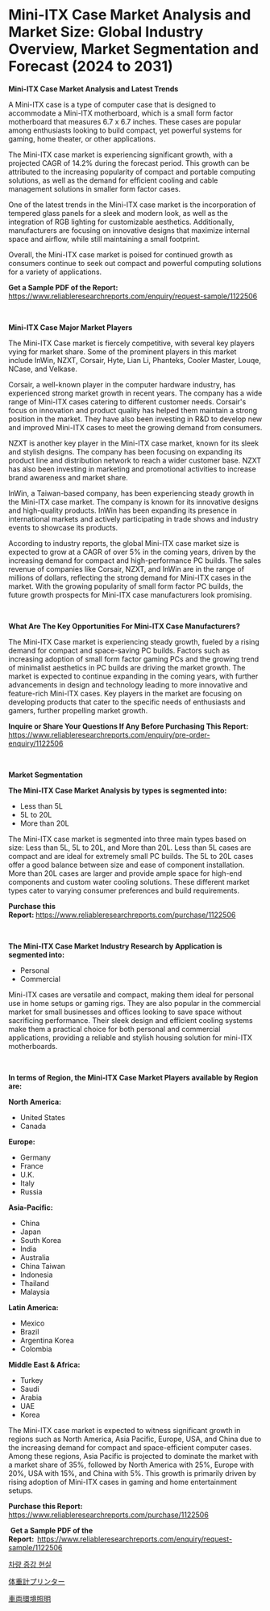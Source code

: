 <p><h1>Mini-ITX Case Market Analysis and Market Size: Global Industry Overview, Market Segmentation and Forecast (2024 to 2031)</h1></p><p><strong>Mini-ITX Case Market Analysis and Latest Trends</strong></p>
<p><p>A Mini-ITX case is a type of computer case that is designed to accommodate a Mini-ITX motherboard, which is a small form factor motherboard that measures 6.7 x 6.7 inches. These cases are popular among enthusiasts looking to build compact, yet powerful systems for gaming, home theater, or other applications.</p><p>The Mini-ITX case market is experiencing significant growth, with a projected CAGR of 14.2% during the forecast period. This growth can be attributed to the increasing popularity of compact and portable computing solutions, as well as the demand for efficient cooling and cable management solutions in smaller form factor cases.</p><p>One of the latest trends in the Mini-ITX case market is the incorporation of tempered glass panels for a sleek and modern look, as well as the integration of RGB lighting for customizable aesthetics. Additionally, manufacturers are focusing on innovative designs that maximize internal space and airflow, while still maintaining a small footprint.</p><p>Overall, the Mini-ITX case market is poised for continued growth as consumers continue to seek out compact and powerful computing solutions for a variety of applications.</p></p>
<p><strong>Get a Sample PDF of the Report:&nbsp;</strong> <a href="https://www.reliableresearchreports.com/enquiry/request-sample/1122506">https://www.reliableresearchreports.com/enquiry/request-sample/1122506</a></p>
<p>&nbsp;</p>
<p><strong>Mini-ITX Case Major Market Players</strong></p>
<p><p>The Mini-ITX Case market is fiercely competitive, with several key players vying for market share. Some of the prominent players in this market include InWin, NZXT, Corsair, Hyte, Lian Li, Phanteks, Cooler Master, Louqe, NCase, and Velkase.</p><p>Corsair, a well-known player in the computer hardware industry, has experienced strong market growth in recent years. The company has a wide range of Mini-ITX cases catering to different customer needs. Corsair's focus on innovation and product quality has helped them maintain a strong position in the market. They have also been investing in R&D to develop new and improved Mini-ITX cases to meet the growing demand from consumers.</p><p>NZXT is another key player in the Mini-ITX case market, known for its sleek and stylish designs. The company has been focusing on expanding its product line and distribution network to reach a wider customer base. NZXT has also been investing in marketing and promotional activities to increase brand awareness and market share.</p><p>InWin, a Taiwan-based company, has been experiencing steady growth in the Mini-ITX case market. The company is known for its innovative designs and high-quality products. InWin has been expanding its presence in international markets and actively participating in trade shows and industry events to showcase its products.</p><p>According to industry reports, the global Mini-ITX case market size is expected to grow at a CAGR of over 5% in the coming years, driven by the increasing demand for compact and high-performance PC builds. The sales revenue of companies like Corsair, NZXT, and InWin are in the range of millions of dollars, reflecting the strong demand for Mini-ITX cases in the market. With the growing popularity of small form factor PC builds, the future growth prospects for Mini-ITX case manufacturers look promising.</p></p>
<p>&nbsp;</p>
<p><strong>What Are The Key Opportunities For Mini-ITX Case Manufacturers?</strong></p>
<p><p>The Mini-ITX Case market is experiencing steady growth, fueled by a rising demand for compact and space-saving PC builds. Factors such as increasing adoption of small form factor gaming PCs and the growing trend of minimalist aesthetics in PC builds are driving the market growth. The market is expected to continue expanding in the coming years, with further advancements in design and technology leading to more innovative and feature-rich Mini-ITX cases. Key players in the market are focusing on developing products that cater to the specific needs of enthusiasts and gamers, further propelling market growth.</p></p>
<p><strong>Inquire or Share Your Questions If Any Before Purchasing This Report:</strong> <a href="https://www.reliableresearchreports.com/enquiry/pre-order-enquiry/1122506">https://www.reliableresearchreports.com/enquiry/pre-order-enquiry/1122506</a></p>
<p>&nbsp;</p>
<p><strong>Market Segmentation</strong></p>
<p><strong>The Mini-ITX Case Market Analysis by types is segmented into:</strong></p>
<p><ul><li>Less than 5L</li><li>5L to 20L</li><li>More than 20L</li></ul></p>
<p><p>The Mini-ITX case market is segmented into three main types based on size: Less than 5L, 5L to 20L, and More than 20L. Less than 5L cases are compact and are ideal for extremely small PC builds. The 5L to 20L cases offer a good balance between size and ease of component installation. More than 20L cases are larger and provide ample space for high-end components and custom water cooling solutions. These different market types cater to varying consumer preferences and build requirements.</p></p>
<p><strong>Purchase this Report:&nbsp;</strong><a href="https://www.reliableresearchreports.com/purchase/1122506">https://www.reliableresearchreports.com/purchase/1122506</a></p>
<p>&nbsp;</p>
<p><strong>The Mini-ITX Case Market Industry Research by Application is segmented into:</strong></p>
<p><ul><li>Personal</li><li>Commercial</li></ul></p>
<p><p>Mini-ITX cases are versatile and compact, making them ideal for personal use in home setups or gaming rigs. They are also popular in the commercial market for small businesses and offices looking to save space without sacrificing performance. Their sleek design and efficient cooling systems make them a practical choice for both personal and commercial applications, providing a reliable and stylish housing solution for mini-ITX motherboards.</p></p>
<p>&nbsp;</p>
<p><strong>In terms of Region, the Mini-ITX Case Market Players available by Region are:</strong></p>
<p>
    <p> <strong> North America: </strong>
        <ul>
            <li>United States</li>
            <li>Canada</li>
        </ul>
        </p> 
    <p> <strong> Europe: </strong>
        <ul>
            <li>Germany</li>
            <li>France</li>
            <li>U.K.</li>
            <li>Italy</li>
            <li>Russia</li>
        </ul>
        </p> 
    <p> <strong> Asia-Pacific: </strong>
        <ul>
            <li>China</li>
            <li>Japan</li>
            <li>South Korea</li>
            <li>India</li>
            <li>Australia</li>
            <li>China Taiwan</li>
            <li>Indonesia</li>
            <li>Thailand</li>
            <li>Malaysia</li>
        </ul>
        </p> 
    <p> <strong> Latin America: </strong>
        <ul>
            <li>Mexico</li>
            <li>Brazil</li>
            <li>Argentina Korea</li>
            <li>Colombia</li>
        </ul>
        </p> 
    <p> <strong> Middle East & Africa: </strong>
        <ul>
            <li>Turkey</li>
            <li>Saudi</li>
            <li>Arabia</li>
            <li>UAE</li>
            <li>Korea</li>
        </ul>
    </p>
    </p>
<p><p>The Mini-ITX case market is expected to witness significant growth in regions such as North America, Asia Pacific, Europe, USA, and China due to the increasing demand for compact and space-efficient computer cases. Among these regions, Asia Pacific is projected to dominate the market with a market share of 35%, followed by North America with 25%, Europe with 20%, USA with 15%, and China with 5%. This growth is primarily driven by rising adoption of Mini-ITX cases in gaming and home entertainment setups.</p></p>
<p><strong>Purchase this Report: </strong><a href="https://www.reliableresearchreports.com/purchase/1122506">https://www.reliableresearchreports.com/purchase/1122506</a></p>
<p>&nbsp;<strong>Get a Sample PDF of the Report:&nbsp;&nbsp;</strong><a href="https://www.reliableresearchreports.com/enquiry/request-sample/1122506">https://www.reliableresearchreports.com/enquiry/request-sample/1122506</a></p>
<p><strong></strong></p>
<p><p><a href="https://medium.com/@marquezpenistero05eud5zjn/%EC%9E%90%EB%8F%99%EC%B0%A8-%EC%A6%9D%EA%B0%95-%ED%98%84%EC%8B%A4-%EC%8B%9C%EC%9E%A5-%EA%B2%BD%EC%9F%81-%EB%B6%84%EC%84%9D-%EC%8B%9C%EC%9E%A5-%EB%8F%99%ED%96%A5-%EB%B0%8F-2031%EB%85%84%EA%B9%8C%EC%A7%80%EC%9D%98-%EC%98%88%EC%B8%A1-8678436350fd">차량 증강 현실</a></p><p><a href="https://medium.com/@violetap1969/%E4%BD%93%E9%87%8D%E8%A8%88%E3%83%97%E3%83%AA%E3%83%B3%E3%82%BF%E3%83%BC%E5%B8%82%E5%A0%B4%E8%A6%8F%E6%A8%A1%E3%81%AF-%E3%82%B0%E3%83%AD%E3%83%BC%E3%83%90%E3%83%AB%E7%94%A3%E6%A5%AD%E3%81%AB%E3%81%8A%E3%81%91%E3%82%8B%E6%9C%80%E9%81%A9%E3%81%AA%E3%83%9E%E3%83%BC%E3%82%B1%E3%83%86%E3%82%A3%E3%83%B3%E3%82%B0%E3%83%81%E3%83%A3%E3%83%8D%E3%83%AB%E3%82%92%E7%A4%BA%E3%81%97%E3%81%A6%E3%81%84%E3%81%BE%E3%81%99-bc98dc0e0f8b">体重計プリンター</a></p><p><a href="https://medium.com/@ufukkocak157/%E8%BB%8A%E4%B8%A1%E7%94%A8%E3%82%A2%E3%83%B3%E3%83%93%E3%82%A8%E3%83%B3%E3%83%88%E3%83%A9%E3%82%A4%E3%83%86%E3%82%A3%E3%83%B3%E3%82%B0%E3%81%AE%E5%B8%82%E5%A0%B4%E8%AA%BF%E6%9F%BB%E3%83%AC%E3%83%9D%E3%83%BC%E3%83%88-%E3%81%9D%E3%81%AE%E6%AD%B4%E5%8F%B2%E3%81%A82031%E5%B9%B4%E3%81%BE%E3%81%A7%E3%81%AE%E4%BA%88%E6%B8%AC-6d2fbc7e0c1b">車両環境照明</a></p></p>